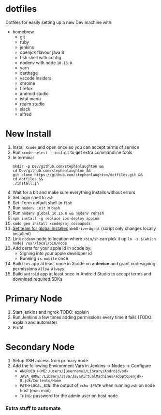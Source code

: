 # dotfiles

Dotfiles for easily setting up a new Dev machine with:

- homebrew
  - git
  - ruby
  - jenkins
  - openjdk flavour java 8
  - fish shell with config
  - nodenv with node `10.16.0`
  - yarn
  - carthage
  - vscode insiders
  - chrome
  - firefox
  - android studio
  - istat menu
  - realm studio
  - slack
  - alfred

# New Install

1. Install `Xcode` and open once so you can accept terms of service
2. Run `xcode-select --install` to get extra commandline tools
3. In terminal
   ```
   mkdir -p Dev/github.com/stephenlaughton &&
   cd Dev/github.com/stephenlaughton &&
   git clone https://github.com/stephenlaughton/dotfiles.git &&
   cd dotfiles &&
   ./install.sh
   ```
4. Wait for a bit and make sure everything installs without errors
5. Set login shell to `zsh`
6. Set iTerm default shell to `fish`
7. Run `nodenv init` in `bash`
8. Run `nodenv global 10.16.0 && nodenv rehash`
9. `npm install -g replace ios-deploy appium`
10. `sudo gem install xcodeproj cocoapods`
11. [Set team for global installed](https://appium.readthedocs.io/en/latest/en/drivers/ios-xcuitest-real-devices/) `WebDriverAgent` (script only changes locally installed)
12. Link `nodenv` node to location where `/bin/sh` can pick it up `ln -s $(which node) /usr/local/bin/node`
13. Add certs for your apple id in xcode by:
    - Signing into your apple developer id
    - Running `is-mobile` once
14. Build `ios` app at least once in Xcode on a **device** and grant codesigning permissions `Allow Always`
15. Build `android` app at least once in Android Studio to accept terms and download required SDKs

# Primary Node

1. Start jenkins and ngrok TODO: explain
2. Run Jenkins a few times adding permissions every time it fails (TODO: explain and automate)
3. Profit

# Secondary Node

1. Setup SSH access from primary node
2. Add the following Environment Vars in Jenkins -> Nodes -> Configure
    - `ANDROID_HOME`: `/Users/[username]/Library/Android/sdk`
    - `JAVA_HOME`: `/Library/Java/JavaVirtualMachines/adoptopenjdk-8.jdk/Contents/Home`
    - `PATH+LOCAL_BIN`: the output of `echo $PATH` when running `zsh` on node host (mac mini)
    - `THING`: password for the admin user on host node

### Extra stuff to automate
